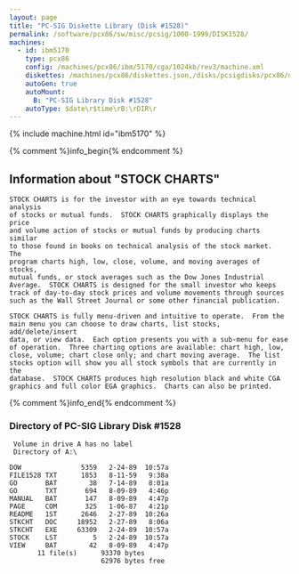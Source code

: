 ```yaml
---
layout: page
title: "PC-SIG Diskette Library (Disk #1528)"
permalink: /software/pcx86/sw/misc/pcsig/1000-1999/DISK1528/
machines:
  - id: ibm5170
    type: pcx86
    config: /machines/pcx86/ibm/5170/cga/1024kb/rev3/machine.xml
    diskettes: /machines/pcx86/diskettes.json,/disks/pcsigdisks/pcx86/diskettes.json
    autoGen: true
    autoMount:
      B: "PC-SIG Library Disk #1528"
    autoType: $date\r$time\rB:\rDIR\r
---
```


{% include machine.html id="ibm5170" %}

{% comment %}info_begin{% endcomment %}

## Information about "STOCK CHARTS"

    STOCK CHARTS is for the investor with an eye towards technical analysis
    of stocks or mutual funds.  STOCK CHARTS graphically displays the price
    and volume action of stocks or mutual funds by producing charts similar
    to those found in books on technical analysis of the stock market.  The
    program charts high, low, close, volume, and moving averages of stocks,
    mutual funds, or stock averages such as the Dow Jones Industrial
    Average.  STOCK CHARTS is designed for the small investor who keeps
    track of day-to-day stock prices and volume movements through sources
    such as the Wall Street Journal or some other financial publication.
    
    STOCK CHARTS is fully menu-driven and intuitive to operate.  From the
    main menu you can choose to draw charts, list stocks, add/delete/insert
    data, or view data.  Each option presents you with a sub-menu for ease
    of operation.  Three charting options are available: chart high, low,
    close, volume; chart close only; and chart moving average.  The list
    stocks option will show you all stock symbols that are currently in the
    database.  STOCK CHARTS produces high resolution black and white CGA
    graphics and full color EGA graphics.  Charts can also be printed.
{% comment %}info_end{% endcomment %}


### Directory of PC-SIG Library Disk #1528

     Volume in drive A has no label
     Directory of A:\

    DOW               5359   2-24-89  10:57a
    FILE1528 TXT      1853   8-11-59   9:38a
    GO       BAT        38   7-14-89   8:01a
    GO       TXT       694   8-09-89   4:46p
    MANUAL   BAT       147   8-09-89   4:47p
    PAGE     COM       325   1-06-87   4:21p
    README   1ST      2646   2-27-89  10:26a
    STKCHT   DOC     18952   2-27-89   8:06a
    STKCHT   EXE     63309   2-24-89  10:57a
    STOCK    LST         5   2-24-89  10:57a
    VIEW     BAT        42   8-09-89   4:47p
           11 file(s)      93370 bytes
                           62976 bytes free
